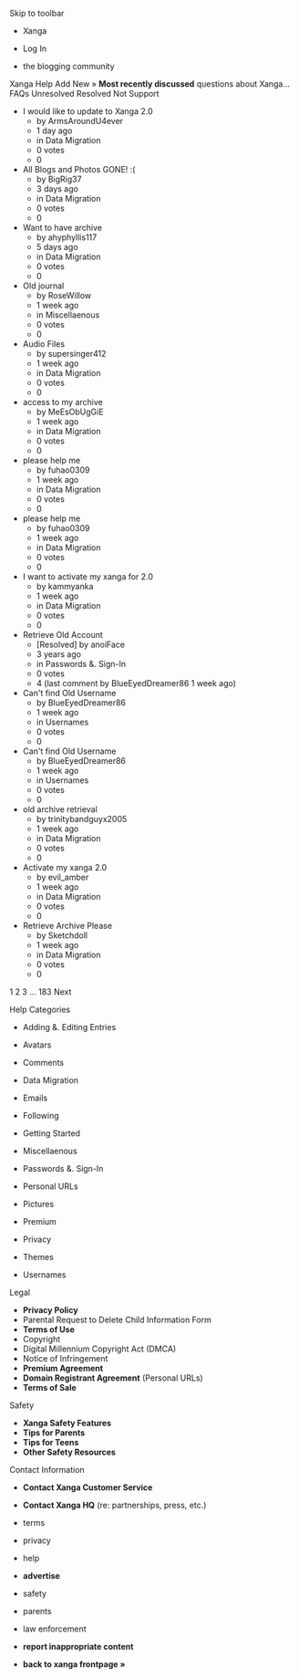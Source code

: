 Skip to toolbar

*   Xanga

*   Log In

*   the blogging community

Xanga Help Add New » **Most recently discussed** questions about Xanga… FAQs Unresolved Resolved Not Support

*   I would like to update to Xanga 2.0
    *   by ArmsAroundU4ever
    *   1 day ago
    *   in Data Migration
    *   0 votes
    *   0
*   All Blogs and Photos GONE! :(
    *   by BigRig37
    *   3 days ago
    *   in Data Migration
    *   0 votes
    *   0
*   Want to have archive
    *   by ahyphyllis117
    *   5 days ago
    *   in Data Migration
    *   0 votes
    *   0
*   Old journal
    *   by RoseWillow
    *   1 week ago
    *   in Miscellaenous
    *   0 votes
    *   0
*   Audio Files
    *   by supersinger412
    *   1 week ago
    *   in Data Migration
    *   0 votes
    *   0
*   access to my archive
    *   by MeEsObUgGiE
    *   1 week ago
    *   in Data Migration
    *   0 votes
    *   0
*   please help me
    *   by fuhao0309
    *   1 week ago
    *   in Data Migration
    *   0 votes
    *   0
*   please help me
    *   by fuhao0309
    *   1 week ago
    *   in Data Migration
    *   0 votes
    *   0
*   I want to activate my xanga for 2.0
    *   by kammyanka
    *   1 week ago
    *   in Data Migration
    *   0 votes
    *   0
*   Retrieve Old Account
    *   \[Resolved\] by anoiFace
    *   3 years ago
    *   in Passwords &. Sign-In
    *   0 votes
    *   4 (last comment by BlueEyedDreamer86 1 week ago)
*   Can't find Old Username
    *   by BlueEyedDreamer86
    *   1 week ago
    *   in Usernames
    *   0 votes
    *   0
*   Can't find Old Username
    *   by BlueEyedDreamer86
    *   1 week ago
    *   in Usernames
    *   0 votes
    *   0
*   old archive retrieval
    *   by trinitybandguyx2005
    *   1 week ago
    *   in Data Migration
    *   0 votes
    *   0
*   Activate my xanga 2.0
    *   by evil\_amber
    *   1 week ago
    *   in Data Migration
    *   0 votes
    *   0
*   Retrieve Archive Please
    *   by Sketchdoll
    *   1 week ago
    *   in Data Migration
    *   0 votes
    *   0

1 2 3 ... 183 Next

Help Categories

*   Adding &. Editing Entries
*   Avatars
*   Comments
*   Data Migration
*   Emails
*   Following
*   Getting Started
*   Miscellaenous

*   Passwords &. Sign-In
*   Personal URLs
*   Pictures
*   Premium
*   Privacy
*   Themes
*   Usernames

Legal

*   **Privacy Policy**
*   Parental Request to Delete Child Information Form
*   **Terms of Use**
*   Copyright
*   Digital Millennium Copyright Act (DMCA)
*   Notice of Infringement
*   **Premium Agreement**
*   **Domain Registrant Agreement** (Personal URLs)
*   **Terms of Sale**

Safety

*   **Xanga Safety Features**
*   **Tips for Parents**
*   **Tips for Teens**
*   **Other Safety Resources**

Contact Information

*   **Contact Xanga Customer Service**
*   **Contact Xanga HQ** (re: partnerships, press, etc.)

*   terms
*   privacy
*   help
*   **advertise**

*   safety
*   parents
*   law enforcement
*   **report inappropriate content**

*   **back to xanga frontpage »**